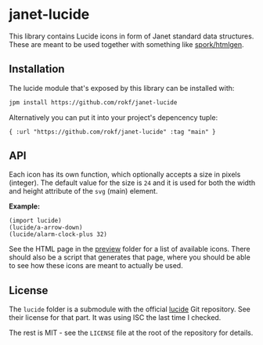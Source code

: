 # janet-lucide

This library contains Lucide icons in form of Janet standard data structures. These are meant to be used together with something like [spork/htmlgen](https://janet-lang.org/api/spork/htmlgen.html).

## Installation

The lucide module that's exposed by this library can be installed with:
```sh
jpm install https://github.com/rokf/janet-lucide
```

Alternatively you can put it into your project's depencency tuple:

```janet
{ :url "https://github.com/rokf/janet-lucide" :tag "main" }
```

## API

Each icon has its own function, which optionally accepts a size in pixels (integer). The default value for the size is `24` and it is used for both the width and height attribute of the `svg` (main) element.

**Example:**

```janet
(import lucide)
(lucide/a-arrow-down)
(lucide/alarm-clock-plus 32)
```

See the HTML page in the [preview](./preview) folder for a list of available icons. There should also be a script that generates that page, where you should be able to see how these icons are meant to actually be used.

## License

The `lucide` folder is a submodule with the official [lucide](https://github.com/lucide-icons/lucide) Git repository. See their license for that part. It was using ISC the last time I checked.

The rest is MIT - see the `LICENSE` file at the root of the repository for details.
